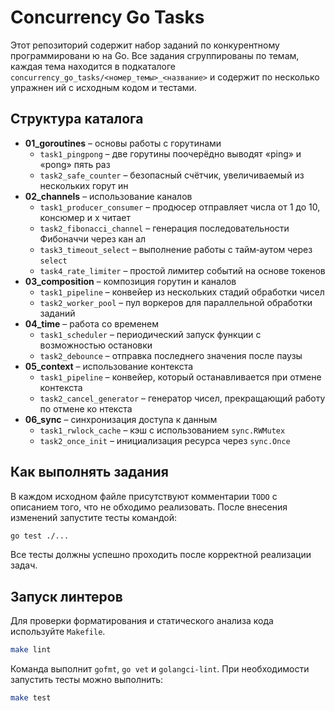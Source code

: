 # Concurrency Go Tasks

Этот репозиторий содержит набор заданий по конкурентному программировани
ю на Go. Все задания сгруппированы по темам, каждая тема находится в подкаталоге
 `concurrency_go_tasks/<номер_темы>_<название>` и содержит по несколько упражнен
ий с исходным кодом и тестами.

## Структура каталога

- **01_goroutines** – основы работы с горутинами
  - `task1_pingpong` – две горутины поочерёдно выводят «ping» и «pong» пять раз
  - `task2_safe_counter` – безопасный счётчик, увеличиваемый из нескольких горут
ин
- **02_channels** – использование каналов
  - `task1_producer_consumer` – продюсер отправляет числа от 1 до 10, консюмер и
х читает
  - `task2_fibonacci_channel` – генерация последовательности Фибоначчи через кан
ал
  - `task3_timeout_select` – выполнение работы с тайм‑аутом через `select`
  - `task4_rate_limiter` – простой лимитер событий на основе токенов
- **03_composition** – композиция горутин и каналов
  - `task1_pipeline` – конвейер из нескольких стадий обработки чисел
  - `task2_worker_pool` – пул воркеров для параллельной обработки заданий
- **04_time** – работа со временем
  - `task1_scheduler` – периодический запуск функции с возможностью остановки
  - `task2_debounce` – отправка последнего значения после паузы
- **05_context** – использование контекста
  - `task1_pipeline` – конвейер, который останавливается при отмене контекста
  - `task2_cancel_generator` – генератор чисел, прекращающий работу по отмене ко
нтекста
- **06_sync** – синхронизация доступа к данным
  - `task1_rwlock_cache` – кэш с использованием `sync.RWMutex`
  - `task2_once_init` – инициализация ресурса через `sync.Once`

## Как выполнять задания

В каждом исходном файле присутствуют комментарии `TODO` с описанием того, что не
обходимо реализовать. После внесения изменений запустите тесты командой:

```bash
go test ./...
```

Все тесты должны успешно проходить после корректной реализации задач.

## Запуск линтеров

Для проверки форматирования и статического анализа кода используйте `Makefile`.

```bash
make lint
```

Команда выполнит `gofmt`, `go vet` и `golangci-lint`. При необходимости запустить тесты можно выполнить:

```bash
make test
```
